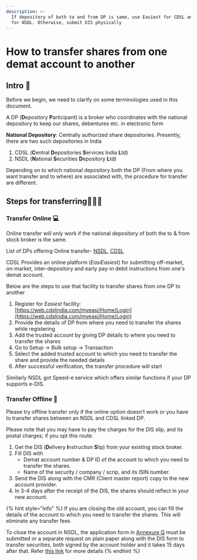 ```yaml
---
description: >-
  If depository of both to and from DP is same, use Easiest for CDSL and Speed-e
  for NSDL. Otherwise, submit DIS physically
---
```


# How to transfer shares from one demat account to another

## Intro 👋

Before we begin, we need to clarify on some terminologies used in this document.

 A DP \(**D**epository **P**articipant\) is a broker who coordinates with the national depository to keep our shares, debentures etc. in electronic form

**National Depository**: Centrally authorized share depositories. Presently, there are two such depositories in India

1. CDSL \(**C**entral **D**epositories **S**ervices India **L**td\)
2. NSDL \(**N**ational **S**ecurities **D**epository **L**td\)

Depending on to which national depository both the DP \(From where you want transfer and to where\) are associated with, the procedure for transfer are different.

## Steps for transferring👩🏽‍🏫

### Transfer Online 💻 <a id="Transfer-Online"></a>

Online transfer will only work if the national depository of both the to & from stock broker is the same.

  
List of DPs offering Online transfer- [NSDL](https://nsdl.co.in/speed-e.php), [CDSL](https://www.cdslindia.com/DP/dplist.aspx)

CDSL Provides an online platform \(_EasiEasiest_\) for submitting off-market, on-market, inter-depository and early pay-in debit instructions from one's demat account.  
  
Below are the steps to use that facility to transfer shares from one DP to another

1. Register for _Easiest_ facility: [https://web.cdslindia.com/myeasi/Home/Login](https://web.cdslindia.com/myeasi/Home/Login) 
2. Provide the details of DP from where you need to transfer the shares while registering 
3. Add the trusted account by giving DP details to where you need to transfer the shares 
4. Go to Setup → Bulk setup → Transaction 
5. Select the added trusted account to which you need to transfer the share and provide the needed details 
6. After successful verification, the transfer procedure will start

Similarly NSDL got Speed-e service which offers similar functions if your DP supports e-DIS.

### Transfer Offline 📄 <a id="Transfer-Offline"></a>

Please try offline transfer only if the online option doesn’t work or you have to transfer shares between an NSDL and CDSL linked DP. 

Please note that you may have to pay the charges for the DIS slip, and its postal charges; if you opt this route.

1. Get the DIS \(**D**elivery **I**nstruction **S**lip\) from your existing stock broker. 
2. Fill DIS with 
   * Demat account number & DP ID of the account to which you need to transfer the shares. 
   * Name of the security / company / scrip, and its ISIN number. 
3. Send the DIS along with the CMR \(Client master report\) copy to the new account provider. 
4. In 3-4 days after the receipt of the DIS, the shares should reflect in your new account.

{% hint style="info" %}
If you are closing the old account, you can fill the details of the account to which you need to transfer the shares. This will eliminate any transfer fees

To close the account in NSDL, the application form in [Annexure Q](https://nsdl.co.in/downloadables/annex-q.pdf) must be submitted or a separate request on plain paper along with the DIS form to transfer securities, both signed by the account holder and it takes 15 days after that. Refer [this link](https://nsdl.co.in/nsdlnews/newsarchives20.php) for more details
{% endhint %}

